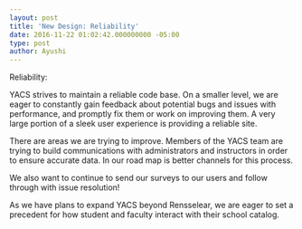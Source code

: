 ```yaml
---
layout: post
title: 'New Design: Reliability'
date: 2016-11-22 01:02:42.000000000 -05:00
type: post
author: Ayushi
---
```


Reliability:

YACS strives to maintain a reliable code base. On a smaller level, we are eager to constantly gain feedback about potential bugs and issues with performance, and promptly fix them or work on improving them. A very large portion of a sleek user experience is providing a reliable site.

There are areas we are trying to improve. Members of the YACS team are trying to build communications with administrators and instructors in order to ensure accurate data. In our road map is better channels for this process.

We also want to continue to send our surveys to our users and follow through with issue resolution!

As we have plans to expand YACS beyond Rensselear, we are eager to set a precedent for how student and faculty interact with their school catalog.

